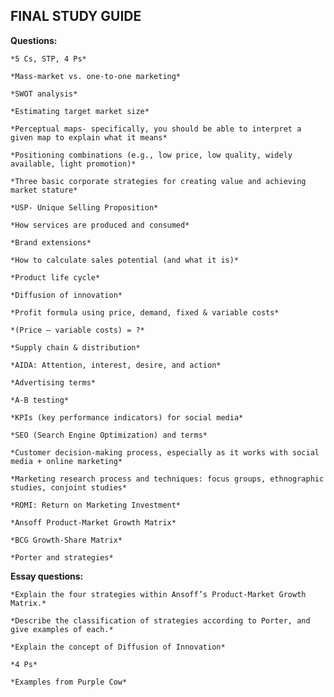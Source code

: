 ## FINAL STUDY GUIDE

  __Questions:__

    *5 Cs, STP, 4 Ps*

    *Mass-market vs. one-to-one marketing*

    *SWOT analysis*

    *Estimating target market size*

    *Perceptual maps- specifically, you should be able to interpret a given map to explain what it means*

    *Positioning combinations (e.g., low price, low quality, widely available, light promotion)*

    *Three basic corporate strategies for creating value and achieving market stature*

    *USP- Unique Selling Proposition*

    *How services are produced and consumed*

    *Brand extensions*

    *How to calculate sales potential (and what it is)*

    *Product life cycle*

    *Diffusion of innovation*

    *Profit formula using price, demand, fixed & variable costs*

    *(Price – variable costs) = ?*

    *Supply chain & distribution*

    *AIDA: Attention, interest, desire, and action*

    *Advertising terms*

    *A-B testing*

    *KPIs (key performance indicators) for social media*

    *SEO (Search Engine Optimization) and terms*

    *Customer decision-making process, especially as it works with social media + online marketing*

    *Marketing research process and techniques: focus groups, ethnographic studies, conjoint studies*

    *ROMI: Return on Marketing Investment*

    *Ansoff Product-Market Growth Matrix*

    *BCG Growth-Share Matrix*

    *Porter and strategies*


  __Essay questions:__

    *Explain the four strategies within Ansoff’s Product-Market Growth Matrix.*

    *Describe the classification of strategies according to Porter, and give examples of each.*

    *Explain the concept of Diffusion of Innovation*

    *4 Ps*

    *Examples from Purple Cow*
